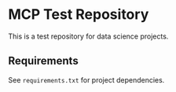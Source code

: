 # MCP Test Repository

This is a test repository for data science projects.

## Requirements

See `requirements.txt` for project dependencies.